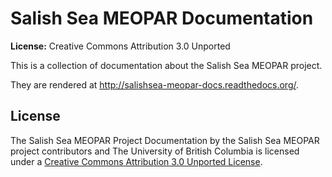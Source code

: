 Salish Sea MEOPAR Documentation
===============================

**License:** Creative Commons Attribution 3.0 Unported

This is a collection of documentation about the Salish Sea MEOPAR project.

They are rendered at http://salishsea-meopar-docs.readthedocs.org/.


License
-------

The Salish Sea MEOPAR Project Documentation by the Salish Sea MEOPAR project contributors and The University of British Columbia is licensed under a [Creative Commons Attribution 3.0 Unported License](http://creativecommons.org/licenses/by/3.0/deed.en_US).
